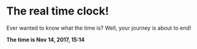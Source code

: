 # The real time clock!

Ever wanted to know what the time is? Well, your journey is about to end!

**The time is Nov 14, 2017, 15:14**